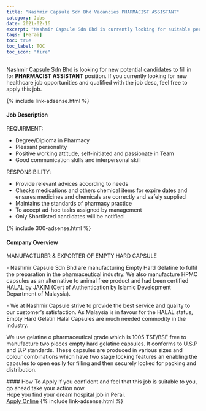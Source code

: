 ```yaml
---
title: "Nashmir Capsule Sdn Bhd Vacancies PHARMACIST ASSISTANT" 
category: Jobs 
date: 2021-02-16 
excerpt: "Nashmir Capsule Sdn Bhd is currently looking for suitable person to fill in the PHARMACIST ASSISTANT which positioned at Perai" 
tags: [Perai] 
toc: true 
toc_label: TOC 
toc_icon: "fire" 
--- 
```


<p>Nashmir Capsule Sdn Bhd is looking for new potential candidates to fill in for <b>PHARMACIST ASSISTANT</b> position. If you currently looking for new healthcare job opportunities and qualified with the job desc, feel free to apply this job.
</p>{% include link-adsense.html %} 
<div><div><h4>Job Description</h4></div><div><div><span><div><p>REQUIRMENT:</p><ul><li>Degree/Diploma in Pharmacy</li><li>Pleasant personality</li><li>Positive working attitude, self-initiated and passionate in Team</li><li>Good communication skills and interpersonal skill</li></ul><p>RESPONSIBILITY:</p><ul><li>Provide relevant advices according to needs&#160;</li><li>Checks medications and others chemical items for expire dates and ensures medicines and chemicals are correctly and safely supplied</li><li>Maintains the standards of pharmacy practice</li><li>To accept ad-hoc tasks assigned by management</li><li>Only Shortlisted candidates will be notified</li></ul></div></span></div></div></div> 
{% include 300-adsense.html %} 
<div><div><h4>Company Overview</h4></div><div><div><span><div><p>MANUFACTURER &amp; EXPORTER OF EMPTY HARD CAPSULE</p><p>- Nashmir Capsule Sdn Bhd are manufacturing Empty Hard Gelatine to fulfil the preparation in the pharmaceutical industry. We also manufacture HPMC capsules as an alternative to animal free product and had been certified HALAL by JAKIM (Cert of Authentication by Islamic Development Department of Malaysia).</p><p>- We at Nashmir Capsule strive to provide the best service and quality to our customer&#8217;s satisfaction. As Malaysia is in favour for the HALAL status, Empty Hard Gelatin Halal Capsules are much needed commodity in the industry.</p><p>We use gelatine o pharmaceutical grade which is 1005 TSE/BSE free to manufacture two pieces empty hard gelatine capsules. It conforms to U.S.P and B.P standards. These capsules are produced in various sizes and colour combinations which have two stage locking features an enabling the capsules to open easily for filling and then securely locked for packing and distribution.&#160;</p></div></span></div></div></div> 
#### How To Apply 
If you confident and feel that this job is suitable to you, go ahead take your action now. <br/> 
Hope you find your dream hospital job in Perai. <br/> 
<a href="https://www.jobstreet.com.my/en/job/pharmacist-assistant-4482809?jobId=jobstreet-my-job-4482809" class="btn btn--warning" target="_blank" rel="nofollow noopenner">Apply Online</a> 
{% include link-adsense.html %} 